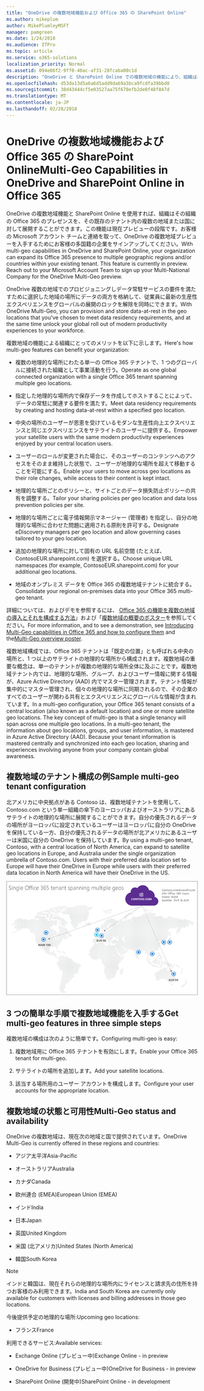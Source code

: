 ```yaml
---
title: "OneDrive の複数地域機能および Office 365 の SharePoint Online"
ms.author: mikeplum
author: MikePlumleyMSFT
manager: pamgreen
ms.date: 1/24/2018
ms.audience: ITPro
ms.topic: article
ms.service: o365-solutions
localization_priority: Normal
ms.assetid: 094e86f2-9ff0-40ac-af31-28fcaba00c1d
description: "OneDrive と SharePoint Online での複数地域の機能により、組織は複数の地域や国に加え、既存のテナントに、Office 365 のプレゼンスを展開できます。"
ms.openlocfilehash: d53da13d5a6a6d5add9da69a3bca9fcdfa39bbd0
ms.sourcegitcommit: 38d43444cf5e03527aa75f670efb2de0f48f847d
ms.translationtype: MT
ms.contentlocale: ja-JP
ms.lasthandoff: 02/28/2018
---
```

# <a name="multi-geo-capabilities-in-onedrive-and-sharepoint-online-in-office-365"></a><span data-ttu-id="27fe1-103">OneDrive の複数地域機能および Office 365 の SharePoint Online</span><span class="sxs-lookup"><span data-stu-id="27fe1-103">Multi-Geo Capabilities in OneDrive and SharePoint Online in Office 365</span></span>

<span data-ttu-id="27fe1-p101">OneDrive の複数地域機能と SharePoint Online を使用すれば、組織はその組織の Office 365 のプレゼンスを、その既存のテナント内の複数の地域または国に対して展開することができます。この機能は現在プレビューの段階です。お客様の Microsoft アカウント チームと連絡を取って、OneDrive の複数地域プレビューを入手するためにお客様の多国籍の企業をサインアップしてください。</span><span class="sxs-lookup"><span data-stu-id="27fe1-p101">With multi-geo capabilities in OneDrive and SharePoint Online, your organization can expand its Office 365 presence to multiple geographic regions and/or countries within your existing tenant. This feature is currently in preview. Reach out to your Microsoft Account Team to sign up your Multi-National Company for the OneDrive Multi-Geo preview.</span></span>
  
<span data-ttu-id="27fe1-107">OneDrive 複数の地域でのプロビジョニングしデータ常駐サービスの要件を満たすために選択した地域の場所にデータの両方を格納して、従業員に最新の生産性エクスペリエンスをグローバルの展開のロックを解除を同時にできます。</span><span class="sxs-lookup"><span data-stu-id="27fe1-107">With OneDrive Multi-Geo, you can provision and store data-at-rest in the geo locations that you've chosen to meet data residency requirements, and at the same time unlock your global roll out of modern productivity experiences to your workforce.</span></span>
  
<span data-ttu-id="27fe1-108">複数地域の機能による組織にとってのメリットを以下に示します。</span><span class="sxs-lookup"><span data-stu-id="27fe1-108">Here's how multi-geo features can benefit your organization:</span></span>
  
- <span data-ttu-id="27fe1-109">複数の地理的な場所にわたる単一の Office 365 テナントで、1 つのグローバルに接続された組織として事業活動を行う。</span><span class="sxs-lookup"><span data-stu-id="27fe1-109">Operate as one global connected organization with a single Office 365 tenant spanning multiple geo locations.</span></span>
    
- <span data-ttu-id="27fe1-110">指定した地理的な場所内で保存データを作成してホストすることによって、データの常駐に関連する要件を満たす。</span><span class="sxs-lookup"><span data-stu-id="27fe1-110">Meet data residency requirements by creating and hosting data-at-rest within a specified geo location.</span></span>
    
- <span data-ttu-id="27fe1-111">中央の場所のユーザーが恩恵を受けているモダンな生産性向上エクスペリエンスと同じエクスペリエンスをサテライトのユーザーに提供する。</span><span class="sxs-lookup"><span data-stu-id="27fe1-111">Empower your satellite users with the same modern productivity experiences enjoyed by your central location users.</span></span>
    
- <span data-ttu-id="27fe1-112">ユーザーのロールが変更された場合に、そのユーザーのコンテンツへのアクセスをそのまま維持した状態で、ユーザーが地理的な場所を超えて移動することを可能にする。</span><span class="sxs-lookup"><span data-stu-id="27fe1-112">Enable your users to move across geo locations as their role changes, while access to their content is kept intact.</span></span>
    
- <span data-ttu-id="27fe1-113">地理的な場所ごとのポリシーと、サイトごとのデータ損失防止ポリシーの共有を調整する。</span><span class="sxs-lookup"><span data-stu-id="27fe1-113">Tailor your sharing policies per geo location and data loss prevention policies per site.</span></span>
    
- <span data-ttu-id="27fe1-114">地理的な場所ごとに電子情報開示マネージャー (管理者) を指定し、自分の地理的な場所に合わせた問題に適用される原則を許可する。</span><span class="sxs-lookup"><span data-stu-id="27fe1-114">Designate eDiscovery managers per geo location and allow governing cases tailored to your geo location.</span></span>
    
- <span data-ttu-id="27fe1-115">追加の地理的な場所に対して固有の URL 名前空間 (たとえば、ContosoEUR.sharepoint.com) を選択する。</span><span class="sxs-lookup"><span data-stu-id="27fe1-115">Choose unique URL namespaces (for example, ContosoEUR.sharepoint.com) for your additional geo locations.</span></span>
    
- <span data-ttu-id="27fe1-116">地域のオンプレミス データを Office 365 の複数地域テナントに統合する。</span><span class="sxs-lookup"><span data-stu-id="27fe1-116">Consolidate your regional on-premises data into your Office 365 multi-geo tenant.</span></span>
    
<span data-ttu-id="27fe1-117">詳細については、およびデモを参照するには、 [Office 365 の機能を複数の地域の導入とそれを構成する方法](https://youtu.be/3d9-Vt2fArk)」および「[複数地域の概要のポスター](https://technet.microsoft.com/library/dn782272.aspx)を参照してください。</span><span class="sxs-lookup"><span data-stu-id="27fe1-117">For more information, and to see a demonstration, see [Introducing Multi-Geo capabilities in Office 365 and how to configure them](https://youtu.be/3d9-Vt2fArk) and the[Multi-Geo overview poster](https://technet.microsoft.com/library/dn782272.aspx).</span></span>
  
<span data-ttu-id="27fe1-p102">複数地域構成では、Office 365 テナントは「既定の位置」とも呼ばれる中央の場所と、1 つ以上のサテライトの地理的な場所から構成されます。複数地域の重要な概念は、単一のテナントが複数の地理的な場所全体に及ぶことです。複数地域テナント内では、地理的な場所、グループ、およびユーザー情報に関する情報が、Azure Active Directory (AAD) 内でマスター管理されます。テナント情報が集中的にマスター管理され、個々の地理的な場所に同期されるので、その企業のすべてのユーザーが関わる共有とエクスペリエンスにグローバルな情報が含まれています。</span><span class="sxs-lookup"><span data-stu-id="27fe1-p102">In a multi-geo configuration, your Office 365 tenant consists of a central location (also known as a default location) and one or more satellite geo locations. The key concept of multi-geo is that a single tenancy will span across one multiple geo locations. In a multi-geo tenant, the information about geo locations, groups, and user information, is mastered in Azure Active Directory (AAD). Because your tenant information is mastered centrally and synchronized into each geo location, sharing and experiences involving anyone from your company contain global awareness.</span></span>
  
## <a name="sample-multi-geo-tenant-configuration"></a><span data-ttu-id="27fe1-122">複数地域のテナント構成の例</span><span class="sxs-lookup"><span data-stu-id="27fe1-122">Sample multi-geo tenant configuration</span></span>

<span data-ttu-id="27fe1-123">北アメリカに中央拠点がある Contoso は、複数地域テナントを使用して、Contoso.com という単一組織の傘下のヨーロッパおよびオーストラリアにあるサテライトの地理的な場所に展開することができます。自分の優先されるデータの場所がヨーロッパに設定されているユーザーはヨーロッパに自分の OneDrive を保持している一方、自分の優先されるデータの場所が北アメリカにあるユーザーは米国に自分の OneDrive を保持しています。</span><span class="sxs-lookup"><span data-stu-id="27fe1-123">By using a multi-geo tenant, Contoso, with a central location of North America, can expand to satellite geo locations in Europe, and Australia under the single organization umbrella of Contoso.com. Users with their preferred data location set to Europe will have their OneDrive in Europe while users with their preferred data location in North America will have their OneDrive in the US.</span></span>
  
![Contoso 社の地域の場所とその他の利用可能な地域の場所を示す、世界中のマップ](images/df317ccc-2e53-411d-9211-a5aee63ca1e5.png)
  
## <a name="get-multi-geo-features-in-three-simple-steps"></a><span data-ttu-id="27fe1-125">3 つの簡単な手順で複数地域機能を入手する</span><span class="sxs-lookup"><span data-stu-id="27fe1-125">Get multi-geo features in three simple steps</span></span>

<span data-ttu-id="27fe1-126">複数地域の構成は次のように簡単です。</span><span class="sxs-lookup"><span data-stu-id="27fe1-126">Configuring multi-geo is easy:</span></span>
  
1. <span data-ttu-id="27fe1-127">複数地域用に Office 365 テナントを有効にします。</span><span class="sxs-lookup"><span data-stu-id="27fe1-127">Enable your Office 365 tenant for multi-geo.</span></span>
    
2. <span data-ttu-id="27fe1-128">サテライトの場所を追加します。</span><span class="sxs-lookup"><span data-stu-id="27fe1-128">Add your satellite locations.</span></span>
    
3. <span data-ttu-id="27fe1-129">該当する場所用のユーザー アカウントを構成します。</span><span class="sxs-lookup"><span data-stu-id="27fe1-129">Configure your user accounts for the appropriate location.</span></span>
    
## <a name="multi-geo-status-and-availability"></a><span data-ttu-id="27fe1-130">複数地域の状態と可用性</span><span class="sxs-lookup"><span data-stu-id="27fe1-130">Multi-Geo status and availability</span></span>

<span data-ttu-id="27fe1-131">OneDrive の複数地域は、現在次の地域と国で提供されています。</span><span class="sxs-lookup"><span data-stu-id="27fe1-131">OneDrive Multi-Geo is currently offered in these regions and countries:</span></span>
  
- <span data-ttu-id="27fe1-132">アジア太平洋</span><span class="sxs-lookup"><span data-stu-id="27fe1-132">Asia-Pacific</span></span>
    
- <span data-ttu-id="27fe1-133">オーストラリア</span><span class="sxs-lookup"><span data-stu-id="27fe1-133">Australia</span></span>
    
- <span data-ttu-id="27fe1-134">カナダ</span><span class="sxs-lookup"><span data-stu-id="27fe1-134">Canada</span></span>
    
- <span data-ttu-id="27fe1-135">欧州連合 (EMEA)</span><span class="sxs-lookup"><span data-stu-id="27fe1-135">European Union (EMEA)</span></span>
    
- <span data-ttu-id="27fe1-136">インド</span><span class="sxs-lookup"><span data-stu-id="27fe1-136">India</span></span>
    
- <span data-ttu-id="27fe1-137">日本</span><span class="sxs-lookup"><span data-stu-id="27fe1-137">Japan</span></span>
    
- <span data-ttu-id="27fe1-138">英国</span><span class="sxs-lookup"><span data-stu-id="27fe1-138">United Kingdom</span></span>
    
- <span data-ttu-id="27fe1-139">米国 (北アメリカ)</span><span class="sxs-lookup"><span data-stu-id="27fe1-139">United States (North America)</span></span>
    
- <span data-ttu-id="27fe1-140">韓国</span><span class="sxs-lookup"><span data-stu-id="27fe1-140">South Korea</span></span>
    
> [!NOTE]
> <span data-ttu-id="27fe1-141">インドと韓国は、現在それらの地理的な場所内にライセンスと請求先の住所を持つお客様のみ利用できます。</span><span class="sxs-lookup"><span data-stu-id="27fe1-141">India and South Korea are currently only available for customers with licenses and billing addresses in those geo locations.</span></span> 
  
<span data-ttu-id="27fe1-142">今後提供予定の地理的な場所:</span><span class="sxs-lookup"><span data-stu-id="27fe1-142">Upcoming geo locations:</span></span>
  
- <span data-ttu-id="27fe1-143">フランス</span><span class="sxs-lookup"><span data-stu-id="27fe1-143">France</span></span>
    
<span data-ttu-id="27fe1-144">利用できるサービス:</span><span class="sxs-lookup"><span data-stu-id="27fe1-144">Available services:</span></span>
  
- <span data-ttu-id="27fe1-145">Exchange Online (プレビュー中)</span><span class="sxs-lookup"><span data-stu-id="27fe1-145">Exchange Online - in preview</span></span>
    
- <span data-ttu-id="27fe1-146">OneDrive for Business (プレビュー中)</span><span class="sxs-lookup"><span data-stu-id="27fe1-146">OneDrive for Business - in preview</span></span>
    
- <span data-ttu-id="27fe1-147">SharePoint Online (開発中)</span><span class="sxs-lookup"><span data-stu-id="27fe1-147">SharePoint Online - in development</span></span>
    

